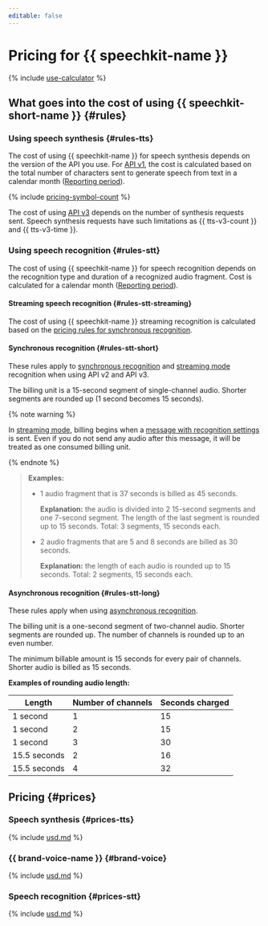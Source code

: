 ```yaml
---
editable: false
---
```


# Pricing for {{ speechkit-name }}

{% include [use-calculator](../_includes/pricing/use-calculator.md) %}

## What goes into the cost of using {{ speechkit-short-name }} {#rules}

### Using speech synthesis {#rules-tts}


The cost of using {{ speechkit-name }} for speech synthesis depends on the version of the API you use. For [API v1](tts/request.md), the cost is calculated based on the total number of characters sent to generate speech from text in a calendar month ([Reporting period](../billing/concepts/glossary#period)).

{% include [pricing-symbol-count](../_includes/pricing-symbol-count.md) %}

The cost of using [API v3](tts-v3/api-ref/grpc/index.md) depends on the number of synthesis requests sent. Speech synthesis requests have such limitations as {{ tts-v3-count }} and {{ tts-v3-time }}.




### Using speech recognition {#rules-stt}



The cost of using {{ speechkit-name }} for speech recognition depends on the recognition type and duration of a recognized audio fragment. Cost is calculated for a calendar month ([Reporting period](../billing/concepts/glossary.md)).

#### Streaming speech recognition {#rules-stt-streaming}

The cost of using {{ speechkit-name }} streaming recognition is calculated based on the [pricing rules for synchronous recognition](#rules-stt-short).

#### Synchronous recognition {#rules-stt-short}

These rules apply to [synchronous recognition](stt/request.md) and [streaming mode](stt/streaming.md) recognition when using API v2 and API v3.

The billing unit is a 15-second segment of single-channel audio. Shorter segments are rounded up (1 second becomes 15 seconds).

{% note warning %}

In [streaming mode](stt/streaming.md), billing begins when a [message with recognition settings](stt/streaming.md#specification-msg) is sent. Even if you do not send any audio after this message, it will be treated as one consumed billing unit.

{% endnote %}

> **Examples:**
>
> * 1 audio fragment that is 37 seconds is billed as 45 seconds.
>
>    **Explanation:** the audio is divided into 2 15-second segments and one 7-second segment. The length of the last segment is rounded up to 15 seconds. Total: 3 segments, 15 seconds each.
>
> * 2 audio fragments that are 5 and 8 seconds are billed as 30 seconds.
>
>    **Explanation:** the length of each audio is rounded up to 15 seconds. Total: 2 segments, 15 seconds each.

#### Asynchronous recognition {#rules-stt-long}

These rules apply when using [asynchronous recognition](stt/transcribation.md).

The billing unit is a one-second segment of two-channel audio. Shorter segments are rounded up. The number of channels is rounded up to an even number.

The minimum billable amount is 15 seconds for every pair of channels. Shorter audio is billed as 15 seconds.

**Examples of rounding audio length:**

| Length | Number of channels | Seconds charged |
--- | --- | ---
| 1 second | 1 | 15 |
| 1 second | 2 | 15 |
| 1 second | 3 | 30 |
| 15.5 seconds | 2 | 16 |
| 15.5 seconds | 4 | 32 |


## Pricing {#prices}

### Speech synthesis {#prices-tts}





{% include [usd.md](../_pricing/speechkit/usd-tts.md) %}






### {{ brand-voice-name }} {#brand-voice}




{% include [usd.md](../_pricing/speechkit/usd-brand.md) %}




### Speech recognition {#prices-stt}





{% include [usd.md](../_pricing/speechkit/usd-stt.md) %}



